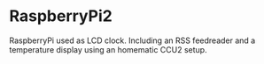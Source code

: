 # RaspberryPi2
RaspberryPi used as LCD clock. Including an RSS feedreader and a temperature display using an homematic CCU2 setup.
